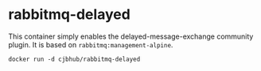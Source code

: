 # rabbitmq-delayed

This container simply enables the delayed-message-exchange community plugin. It
is based on `rabbitmq:management-alpine`.

`docker run -d cjbhub/rabbitmq-delayed`
